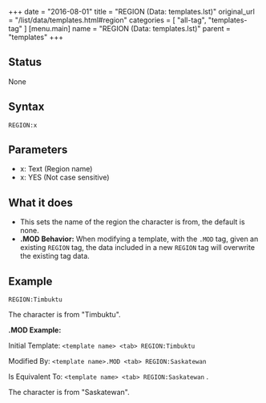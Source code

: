 +++
date = "2016-08-01"
title = "REGION (Data: templates.lst)"
original_url = "/list/data/templates.html#region"
categories = [ "all-tag", "templates-tag" ]
[menu.main]
    name = "REGION (Data: templates.lst)"
    parent = "templates"
+++

## Status

None

## Syntax

`REGION:x`

## Parameters

-   x: Text (Region name)
-   x: YES (Not case sensitive)



What it does
------------

-   This sets the name of the region the character is from, the default
    is none.
-   **.MOD Behavior:** When modifying a template, with the `.MOD` tag,
    given an existing `REGION` tag, the data included in a new `REGION`
    tag will overwrite the existing tag data.

Example
-------

`REGION:Timbuktu`

The character is from "Timbuktu".

**.MOD Example:**

Initial Template: `<template name> <tab> REGION:Timbuktu`

Modified By: `<template name>.MOD <tab> REGION:Saskatewan`

Is Equivalent To: `<template name> <tab> REGION:Saskatewan` .

The character is from "Saskatewan".


